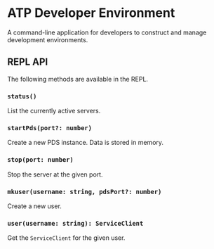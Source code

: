 # ATP Developer Environment

A command-line application for developers to construct and manage development environments.

## REPL API

The following methods are available in the REPL.

### `status()`

List the currently active servers.

### `startPds(port?: number)`

Create a new PDS instance. Data is stored in memory.

### `stop(port: number)`

Stop the server at the given port.

### `mkuser(username: string, pdsPort?: number)`

Create a new user.

### `user(username: string): ServiceClient`

Get the `ServiceClient` for the given user.